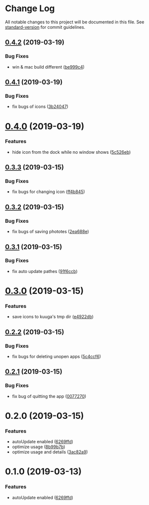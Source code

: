 # Change Log

All notable changes to this project will be documented in this file. See [standard-version](https://github.com/conventional-changelog/standard-version) for commit guidelines.

<a name="0.4.2"></a>
## [0.4.2](https://github.com/jrainlau/kuuga/compare/v0.4.1...v0.4.2) (2019-03-19)


### Bug Fixes

* win & mac build different ([be999c4](https://github.com/jrainlau/kuuga/commit/be999c4))



<a name="0.4.1"></a>
## [0.4.1](https://github.com/jrainlau/kuuga/compare/v0.4.0...v0.4.1) (2019-03-19)


### Bug Fixes

* fix bugs of icons ([3b24047](https://github.com/jrainlau/kuuga/commit/3b24047))



<a name="0.4.0"></a>
# [0.4.0](https://github.com/jrainlau/kuuga/compare/v0.3.3...v0.4.0) (2019-03-19)


### Features

* hide icon from the dock while no window shows ([5c526eb](https://github.com/jrainlau/kuuga/commit/5c526eb))



<a name="0.3.3"></a>
## [0.3.3](https://github.com/jrainlau/kuuga/compare/v0.3.2...v0.3.3) (2019-03-15)


### Bug Fixes

* fix bugs for changing icon ([ff4b845](https://github.com/jrainlau/kuuga/commit/ff4b845))



<a name="0.3.2"></a>
## [0.3.2](https://github.com/jrainlau/kuuga/compare/v0.3.1...v0.3.2) (2019-03-15)


### Bug Fixes

* fix bugs of saving phototes ([2ea688e](https://github.com/jrainlau/kuuga/commit/2ea688e))



<a name="0.3.1"></a>
## [0.3.1](https://github.com/jrainlau/kuuga/compare/v0.3.0...v0.3.1) (2019-03-15)


### Bug Fixes

* fix auto update pathes ([91f6ccb](https://github.com/jrainlau/kuuga/commit/91f6ccb))



<a name="0.3.0"></a>
# [0.3.0](https://github.com/jrainlau/kuuga/compare/v0.2.2...v0.3.0) (2019-03-15)


### Features

* save icons to kuuga's tmp dir ([e4922db](https://github.com/jrainlau/kuuga/commit/e4922db))



<a name="0.2.2"></a>
## [0.2.2](https://github.com/jrainlau/kuuga/compare/v0.2.1...v0.2.2) (2019-03-15)


### Bug Fixes

* fix bugs for deleting unopen apps ([5c4ccf6](https://github.com/jrainlau/kuuga/commit/5c4ccf6))



<a name="0.2.1"></a>
## [0.2.1](https://github.com/jrainlau/kuuga/compare/v0.2.0...v0.2.1) (2019-03-15)


### Bug Fixes

* fix bug of quitting the app ([0077270](https://github.com/jrainlau/kuuga/commit/0077270))



<a name="0.2.0"></a>
# 0.2.0 (2019-03-15)


### Features

* autoUpdate enabled ([6269ffd](https://github.com/jrainlau/kuuga/commit/6269ffd))
* optimize usage ([8b99b7b](https://github.com/jrainlau/kuuga/commit/8b99b7b))
* optimize usage and details ([3ac82a9](https://github.com/jrainlau/kuuga/commit/3ac82a9))



<a name="0.1.0"></a>
# 0.1.0 (2019-03-13)


### Features

* autoUpdate enabled ([6269ffd](https://github.com/jrainlau/kuuga/commit/6269ffd))
